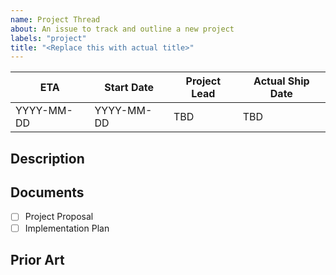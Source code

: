 ```yaml
---
name: Project Thread
about: An issue to track and outline a new project
labels: "project"
title: "<Replace this with actual title>"
---
```


| ETA        | Start Date | Project Lead | Actual Ship Date |
| ---------- | ---------- | ------------ | ---------------- |
| YYYY-MM-DD | YYYY-MM-DD | TBD          | TBD              |

## Description

<!-- Describe the feature in simple terms understandable by a non-technical audience who is unfamiliar with the internal workings of Openverse. Limit specific implementation details that are better served by the project's other documents. -->

## Documents

<!-- Please link to these documents once they are written. -->

- [ ] Project Proposal
- [ ] Implementation Plan

## Prior Art

<!-- Link to any existing issues, discussions, or other conversations related to this issue. Think of any references to this work, including those outside of GitHub and in other channels. Any information that will help contributors understand the motivation for the project is valuable to include. -->
